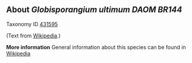 **About *Globisporangium ultimum DAOM BR144***
-------------------------


Taxonomy ID [431595](https://www.uniprot.org/taxonomy/431595)

(Text from [Wikipedia](https://en.wikipedia.org/).)

**More information**
General information about this species can be found in [Wikipedia](https://en.wikipedia.org/wiki/globisporangium_ultimum_daom_br144)
